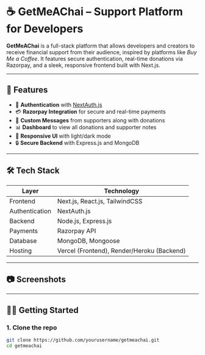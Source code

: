 # ☕ GetMeAChai – Support Platform for Developers

**GetMeAChai** is a full-stack platform that allows developers and creators to receive financial support from their audience, inspired by platforms like *Buy Me a Coffee*. It features secure authentication, real-time donations via Razorpay, and a sleek, responsive frontend built with Next.js.

---

## 🚀 Features

- 🔐 **Authentication** with [NextAuth.js](https://next-auth.js.org/)  
- 💳 **Razorpay Integration** for secure and real-time payments  
- 🧾 **Custom Messages** from supporters along with donations  
- 📊 **Dashboard** to view all donations and supporter notes  
- 🌙 **Responsive UI** with light/dark mode  
- 🔒 **Secure Backend** with Express.js and MongoDB

---

## 🛠 Tech Stack

| Layer        | Technology                     |
|--------------|--------------------------------|
| Frontend     | Next.js, React.js, TailwindCSS |
| Authentication | NextAuth.js                  |
| Backend      | Node.js, Express.js            |
| Payments     | Razorpay API                   |
| Database     | MongoDB, Mongoose              |
| Hosting      | Vercel (Frontend), Render/Heroku (Backend) |

---

## 📷 Screenshots


---

## 🧑‍💻 Getting Started

### 1. Clone the repo

```bash
git clone https://github.com/yourusername/getmeachai.git
cd getmeachai
